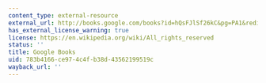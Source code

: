 ```yaml
---
content_type: external-resource
external_url: http://books.google.com/books?id=hQsFJlSf26kC&pg=PA1&redir_esc=y#v=onepage&q&f=false
has_external_license_warning: true
license: https://en.wikipedia.org/wiki/All_rights_reserved
status: ''
title: Google Books
uid: 783b4166-ce97-4c4f-b38d-43562199519c
wayback_url: ''
---
```

